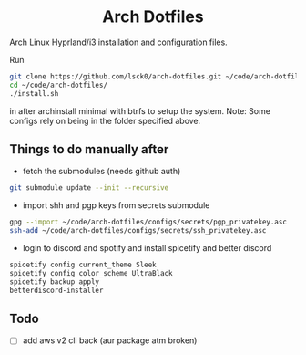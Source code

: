 <div align="center">
  <h1>Arch Dotfiles</h1>
</div>

Arch Linux Hyprland/i3 installation and configuration files.

Run

```bash
git clone https://github.com/lsck0/arch-dotfiles.git ~/code/arch-dotfiles/
cd ~/code/arch-dotfiles/
./install.sh
```

in after archinstall minimal with btrfs to setup the system.
Note: Some configs rely on being in the folder specified above.

## Things to do manually after

- fetch the submodules (needs github auth)

```bash
git submodule update --init --recursive
```

- import shh and pgp keys from secrets submodule

```bash
gpg --import ~/code/arch-dotfiles/configs/secrets/pgp_privatekey.asc
ssh-add ~/code/arch-dotfiles/configs/secrets/ssh_privatekey.asc
```

- login to discord and spotify and install spicetify and better discord

```bash
spicetify config current_theme Sleek
spicetify config color_scheme UltraBlack
spicetify backup apply
betterdiscord-installer
```

## Todo

- [ ] add aws v2 cli back (aur package atm broken)
